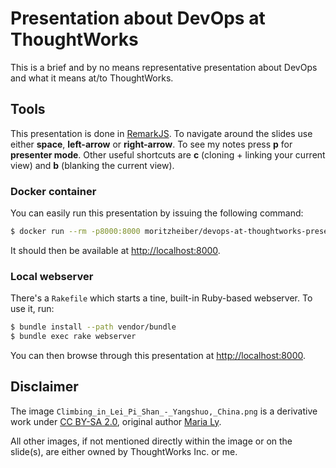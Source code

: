 # Presentation about DevOps at ThoughtWorks

This is a brief and by no means representative presentation about DevOps and what it means at/to ThoughtWorks.

## Tools

This presentation is done in [RemarkJS](http://remarkjs.com). To navigate around the slides use either **space**, **left-arrow** or **right-arrow**. To see my notes press **p** for **presenter mode**. Other useful shortcuts are **c** (cloning + linking your current view) and **b** (blanking the current view).

### Docker container

You can easily run this presentation by issuing the following command:

```sh
$ docker run --rm -p8000:8000 moritzheiber/devops-at-thoughtworks-presentation
```

It should then be available at [http://localhost:8000](http://localhost:8000).

### Local webserver

There's a `Rakefile` which starts a tine, built-in Ruby-based webserver. To use it, run:

```sh
$ bundle install --path vendor/bundle
$ bundle exec rake webserver
```

You can then browse through this presentation at [http://localhost:8000](http://localhost:8000).

## Disclaimer

The image `Climbing_in_Lei_Pi_Shan_-_Yangshuo,_China.png` is a derivative work under [CC BY-SA 2.0](https://creativecommons.org/licenses/by-sa/2.0/), original author [Maria Ly](https://www.flickr.com/photos/mariachily/).

All other images, if not mentioned directly within the image or on the slide(s), are either owned by ThoughtWorks Inc. or me.
